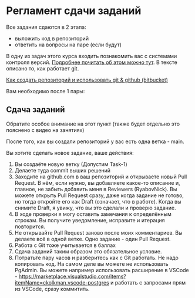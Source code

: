 # Регламент сдачи заданий

Все задания сдаются в 2 этапа:

- выложить код в репозиторий
- ответить на вопросы на паре (если будут)

В одну из задач этого курса входить познакомить вас с системами контроля версий. [Подробнее почитать об этом можно тут](./Git). В тексте описано то, как работает git.

[Как создать репозиторий и использовать git & github (bitbucket)](./VCS.md)

Вам необходимо после 1 пары:

## Сдача заданий

Обратите особое внимание на этот пункт (также будет отдельно это пояснено с видео на занятиях)

После того, как вы создали репозиторий у вас есть одна ветка - main.

Вы хотите сделать новое задание, ваше действия:

1. Вы создаёте новую ветку (Допустим Task-1)
2. Делаете туда commit выших решений
3. Заходите на github.com в ваш репозиторий и открываете новый Pull Request. В нём, если нужно, вы добавляете какое-то описание и, главное, не забыть добавить меня в Reviewers (RyabovNick). Вы можете открыть Pull Request сразу, даже когда задание не готово, но тогда откройте его как Draft (означает, что в работе). Когда вы снимите Draft, я увижу, что вы это сделали и проверю задание.
4. В ходе проверки я могу оставить замечания к определённым строкам. Вы получите уведомление, исправите и итерация повторится.
5. Не открывайте Pull Request заново после моих комментариев. Вы делаете всё в одной ветке. Одно задание - один Pull Request.
6. Работа с Git тоже учитывается в баллах
7. Сдача заданий таким образом это обязательное условие.
8. Потратьте пару часов и разберитесь как с Git работать. Не надо копировать код. На самом деле вы можете не использовать PgAdmin. Вы можете например использовать расширение в VSCode - https://marketplace.visualstudio.com/items?itemName=ckolkman.vscode-postgres и работать с запросами прям из VSCode, сразу коммитить.
